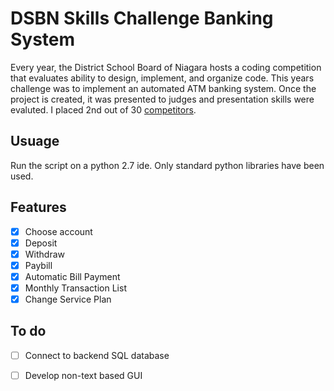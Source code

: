 # DSBN Skills Challenge Banking System

Every year, the District School Board of Niagara hosts a coding competition that evaluates ability to design, implement, and organize code. This years challenge was to implement an automated ATM banking system. Once the project is created, it was presented to judges and presentation skills were evaluted. I placed 2nd out of 30 [competitors](http://teched.dsbn.org/skills/2016-challenges/2016-results). 

## Usuage
Run the script on a python 2.7 ide. Only standard python libraries have been used.

## Features

- [x] Choose account
- [x] Deposit 
- [x] Withdraw
- [x] Paybill
- [x] Automatic Bill Payment 
- [x] Monthly Transaction List
- [x] Change Service Plan

## To do
- [ ] Connect to backend SQL database
- [ ] Develop non-text based GUI


